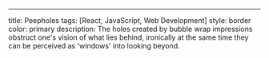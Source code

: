 ---
title: Peepholes
tags: [React, JavaScript, Web Development]
style: border
color: primary
description: The holes created by bubble wrap impressions obstruct one's vision of what lies behind, ironically at the same time they can be perceived as 'windows' into looking beyond.
